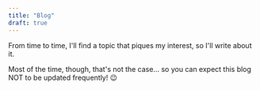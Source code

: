 ```yaml
---
title: "Blog"
draft: true
---
```


From time to time, I'll find a topic that piques my interest, so I'll write about it.

Most of the time, though, that's not the case... so you can expect this blog NOT to be updated frequently! 😉